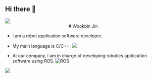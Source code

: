 ## Hi there 👋

<img src="https://capsule-render.vercel.app/api?type=waving&color=BDBDC8&height=150&section=header" />

<div align=center> 
# Wookbin Jin
</div>

- I am a robot application software developer. 

- My main language is C/C++. <img src="https://img.shields.io/badge/c++-%2300599C.svg?style=for-the-badge&logo=c%2B%2B&logoColor=white"/>

- At our company, I am in charge of developing robotics application software using ROS. ![ROS](https://img.shields.io/badge/ROS-ROS2-gray?logo=ros&logoColor=white)
  
<img src="https://capsule-render.vercel.app/api?type=waving&color=BDBDC8&height=150&section=footer" />


